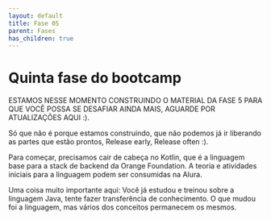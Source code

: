 ```yaml
---
layout: default
title: Fase 05
parent: Fases
has_children: true
---
```


# Quinta fase do bootcamp

ESTAMOS NESSE MOMENTO CONSTRUINDO O MATERIAL DA FASE 5 PARA QUE VOCÊ POSSA SE DESAFIAR AINDA MAIS, AGUARDE POR ATUALIZAÇÕES AQUI :). 

Só que não é porque estamos construindo, que não podemos já ir liberando as partes que estão prontos, Release early, Release often :). 

Para começar, precisamos cair de cabeça no Kotlin, que é a linguagem base para a stack de backend da Orange Foundation. A teoria e atividades iniciais para a linguagem podem ser consumidas na Alura. 

Uma coisa muito importante aqui: Você já estudou e treinou sobre a linguagem Java, tente fazer transferência de conhecimento. O que mudou foi a linguagem, mas vários dos conceitos permanecem os mesmos.